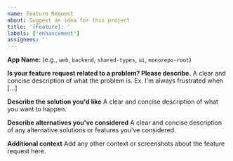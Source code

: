```yaml
---
name: Feature Request
about: Suggest an idea for this project
title: '[Feature]: '
labels: ['enhancement']
assignees: ''
---
```


**App Name:** (e.g., `web`, `backend`, `shared-types`, `ui`, `monorepo-root`)

**Is your feature request related to a problem? Please describe.**
A clear and concise description of what the problem is. Ex. I'm always frustrated when [...]

**Describe the solution you'd like**
A clear and concise description of what you want to happen.

**Describe alternatives you've considered**
A clear and concise description of any alternative solutions or features you've considered.

**Additional context**
Add any other context or screenshots about the feature request here.
